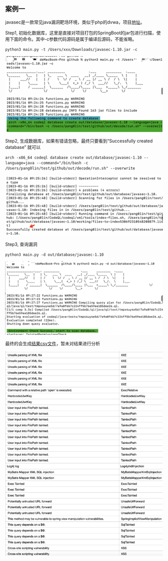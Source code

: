 ## 案例一

javasec是一款常见java漏洞靶场环境，类似于php的dvwa，项目[地址](https://github.com/j3ers3/Hello-Java-Sec)。

Step1, 初始化数据库，这里是直接对项目打包的SpringBoot的jar包进行扫描，使用下面的命令。其中-c参数代码源码是属于编译后源码，不能省略。

`python3 main.py -t /Users/xxx/Downloads/javasec-1.10.jar -c`

![1](img/1.png)

Step2, 生成数据库，如果有错请忽略，最终只要看到“Successfully created database” 就可以

`arch -x86_64 codeql database create out/database/javasec-1.10 --language=java --command="/bin/bash -c /Users/pang0lin/test/github/out/decode/run.sh" --overwrite`

![2](img/2.png)

Step3, 查询漏洞

`python3 main.py -d out/database/javasec-1.10`

![3](img/3.png)

最终的会生成[结果csv文件](2023-01-16_1673832447.csv)，暂未对结果进行分析

![4](img/4.png)

